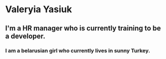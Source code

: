 # Valeryia Yasiuk

## I'm a HR manager who is currently training to be a developer.
### I am a belarusian girl who currently lives in sunny Turkey.
